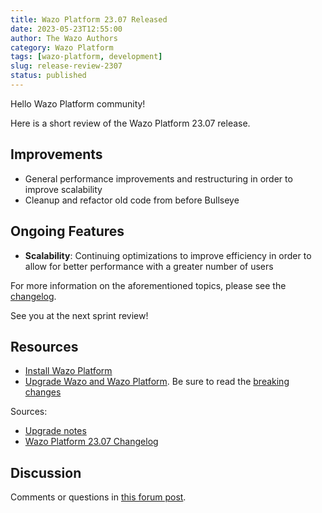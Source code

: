 ```yaml
---
title: Wazo Platform 23.07 Released
date: 2023-05-23T12:55:00
author: The Wazo Authors
category: Wazo Platform
tags: [wazo-platform, development]
slug: release-review-2307
status: published
---
```


Hello Wazo Platform community!

Here is a short review of the Wazo Platform 23.07 release.

## Improvements

- General performance improvements and restructuring in order to improve scalability
- Cleanup and refactor old code from before Bullseye

## Ongoing Features

- **Scalability**: Continuing optimizations to improve efficiency in order to allow for better performance with a greater number of users

For more information on the aforementioned topics, please see the [changelog](https://wazo-dev.atlassian.net/issues/?jql=project%3DWAZO%20AND%20fixVersion%3D23.07).

See you at the next sprint review!

## Resources

- [Install Wazo Platform](/use-cases)
- [Upgrade Wazo and Wazo Platform](/uc-doc/upgrade/). Be sure to read the
  [breaking changes](/uc-doc/upgrade/upgrade_notes#23-07)

Sources:

- [Upgrade notes](/uc-doc/upgrade/upgrade_notes#23-07)
- [Wazo Platform 23.07 Changelog](https://wazo-dev.atlassian.net/issues/?jql=project%3DWAZO%20AND%20fixVersion%3D23.07)

## Discussion

Comments or questions in
[this forum post](https://wazo-platform.discourse.group/t/blog-wazo-platform-23-07-released).
